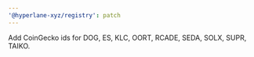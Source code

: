 ```yaml
---
'@hyperlane-xyz/registry': patch
---
```


Add CoinGecko ids for DOG, ES, KLC, OORT, RCADE, SEDA, SOLX, SUPR, TAIKO.
